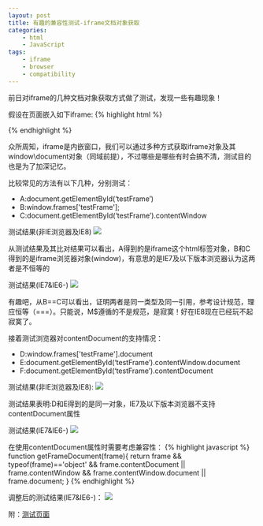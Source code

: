 ```yaml
---
layout: post
title: 有趣的兼容性测试-iframe文档对象获取
categories:
    - html
    - JavaScript
tags:
    - iframe
    - browser
    - compatibility
---
```


前日对iframe的几种文档对象获取方式做了测试，发现一些有趣现象！

假设在页面嵌入如下iframe:
{% highlight html %}
<iframe id="testFrame" name="testFrame" src="#" frameborder="0" border="0" scrolling="no" style="display:none"></iframe>
{% endhighlight %}

众所周知，iframe是内嵌窗口，我们可以通过多种方式获取iframe对象及其window\document对象（同域前提），不过哪些是哪些有时会搞不清，测试目的也是为了加深记忆。

比较常见的方法有以下几种，分别测试：

* A:document.getElementById(‘testFrame’)
* B:window.frames['testFrame'];
* C:document.getElementById(‘testFrame’).contentWindow

测试结果(非IE浏览器及IE8)
<img src="http://nunumick.me/lab/201003/2010-03-05_235442.png" />

从测试结果及其比对结果可以看出，A得到的是iframe这个html标签对象，B和C得到的是iframe浏览器对象(window)，有意思的是IE7及以下版本浏览器认为这两者是不恒等的


测试结果(IE7&IE6-)
<img src="http://nunumick.me/lab/201003/2010-03-05_235720.png" />

有趣吧，从B==C可以看出，证明两者是同一类型及同一引用，参考设计规范，理应恒等（===）。只能说，M$遵循的不是规范，是寂寞！好在IE8现在已经玩不起寂寞了。


接着测试浏览器对contentDocument的支持情况：

* D:window.frames['testFrame'].document
* E:document.getElementById(‘testFrame’).contentWindow.document
* F:document.getElementById(‘testFrame’).contentDocument

测试结果(非IE浏览器及IE8):
<img src="http://nunumick.me/lab/201003/2010-03-05_235507.png" />

测试结果表明:D和E得到的是同一对象，IE7及以下版本浏览器不支持contentDocument属性

测试结果(IE7&IE6-)
<img src="http://nunumick.me/lab/201003/2010-03-05_235805.png" />

在使用contentDocument属性时需要考虑兼容性：
{% highlight javascript %}
function getFrameDocument(frame){
    return frame && typeof(frame)=='object' && frame.contentDocument || frame.contentWindow && frame.contentWindow.document || frame.document;
}
{% endhighlight %}

调整后的测试结果(IE7&IE6-)：
<img src="http://nunumick.me/lab/201003/2010-03-05_235821.png" />

附：<a href="http://nunumick.me/lab/201003/iframe_content.html" target="_blank">测试页面</a>


